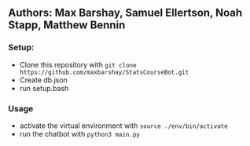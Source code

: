 
## Authors: Max Barshay, Samuel Ellertson, Noah Stapp, Matthew Bennin

### Setup: 
- Clone this repository with `git clone https://github.com/maxbarshay/StatsCourseBot.git`
- Create db.json
- run setup.bash

### Usage
- activate the virtual environment with `source ./env/bin/activate`
- run the chatbot with `python3 main.py`
